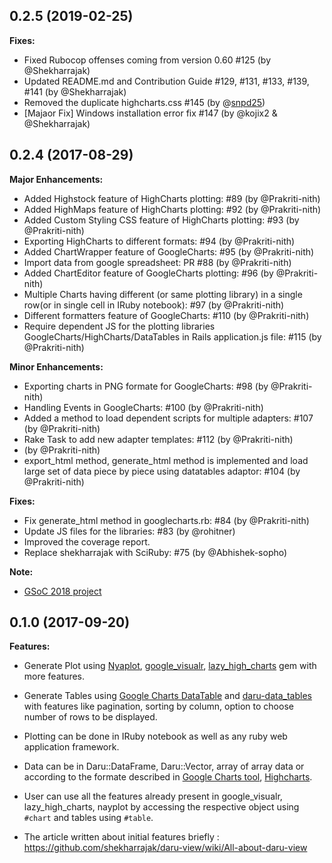 ## 0.2.5 (2019-02-25)

**Fixes:**

- Fixed Rubocop offenses coming from version 0.60 #125 (by @Shekharrajak)
- Updated README.md and Contribution Guide #129, #131, #133,
  #139, #141 (by @Shekharrajak)
- Removed the duplicate highcharts.css #145 (by @[snpd25](/snpd25))
- [Majaor Fix] Windows installation error fix #147 (by @kojix2 & @Shekharrajak)

## 0.2.4 (2017-08-29)

**Major Enhancements:**

- Added Highstock feature of HighCharts plotting: #89 (by @Prakriti-nith)
- Added HighMaps feature of HighCharts plotting: #92 (by @Prakriti-nith)
- Added Custom Styling CSS feature of HighCharts plotting: #93
  (by @Prakriti-nith)
- Exporting HighCharts to different formats: #94 (by @Prakriti-nith)
- Added ChartWrapper feature of GoogleCharts: #95 (by @Prakriti-nith)
- Import data from google spreadsheet: PR #88 (by @Prakriti-nith)
- Added ChartEditor feature of GoogleCharts plotting: #96 (by @Prakriti-nith)
- Multiple Charts having different (or same plotting library)
  in a single row(or in single cell in IRuby notebook): #97 (by @Prakriti-nith)
- Different formatters feature of GoogleCharts: #110 (by @Prakriti-nith)
- Require dependent JS for the plotting libraries
  GoogleCharts/HighCharts/DataTables in Rails application.js file: #115
  (by @Prakriti-nith)

**Minor Enhancements:**

- Exporting charts in PNG formate for GoogleCharts: #98 (by @Prakriti-nith)
- Handling Events in GoogleCharts: #100 (by @Prakriti-nith)
- Added a method to load dependent scripts for multiple adapters: #107
  (by @Prakriti-nith)
- Rake Task to add new adapter templates: #112 (by @Prakriti-nith)
- (by @Prakriti-nith)
- export_html method, generate_html method is implemented and load large set of data piece by piece using datatables adaptor: #104 (by @Prakriti-nith)

**Fixes:**

- Fix generate_html method in googlecharts.rb: #84 (by @Prakriti-nith)
- Update JS files for the libraries: #83 (by @rohitner)
- Improved the coverage report.
- Replace shekharrajak with SciRuby: #75 (by @Abhishek-sopho)

**Note:**

- [GSoC 2018 project](https://github.com/SciRuby/daru-view/wiki/GSoC-2018---Progress-Report)

## 0.1.0 (2017-09-20)

**Features:**

- Generate Plot using [Nyaplot](https://github.com/SciRuby/nyaplot),
  [google_visualr](https://github.com/winston/google_visualr/),
  [lazy_high_charts](https://github.com/michelson/lazy_high_charts) gem with more features.

- Generate Tables using [Google Charts DataTable](https://developers.google.com/chart/interactive/docs/gallery/table) and [daru-data_tables](https://github.com/Shekharrajak/daru-data_tables) with features like pagination, sorting by column, option to choose number of rows to be displayed.

- Plotting can be done in IRuby notebook as well as any ruby web application
  framework.

- Data can be in Daru::DataFrame, Daru::Vector, array of array data or
  according to the formate described in [Google Charts tool](https://developers.google.com/chart/interactive/docs/gallery), [Highcharts](https://www.highcharts.com/demo).

- User can use all the features already present in google_visualr,
  lazy_high_charts, nayplot by accessing the respective object using
  `#chart` and tables using `#table`.

- The article written about initial features briefly : https://github.com/shekharrajak/daru-view/wiki/All-about-daru-view
